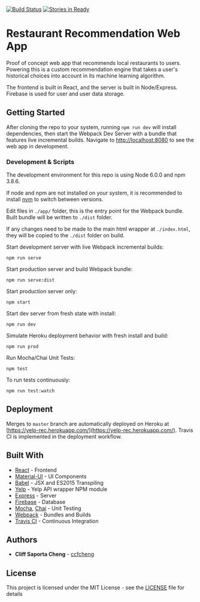 [![Build Status](https://travis-ci.org/ccfcheng/recommendation-app.svg?branch=develop)](https://travis-ci.org/ccfcheng/recommendation-app)
[![Stories in Ready](https://badge.waffle.io/ccfcheng/recommendation-app.png?label=ready&title=Ready)](https://waffle.io/ccfcheng/recommendation-app)
# Restaurant Recommendation Web App

Proof of concept web app that recommends local restaurants to users. Powering this is a custom recommendation engine that takes a user's historical choices into account in its machine learning algorithm.

The frontend is built in React, and the server is built in Node/Express. Firebase is used for user and user data storage.

## Getting Started

After cloning the repo to your system, running `npm run dev` will install dependencies, then start the Webpack Dev Server with a bundle that features live incremental builds. Navigate to [http://localhost:8080](http://localhost:8080) to see the web app in development.

### Development & Scripts

The development environment for this repo is using Node 6.0.0 and npm 3.8.6.

If node and npm are not installed on your system, it is recommended to install [nvm](https://github.com/creationix/nvm) to switch between versions.

Edit files in `./app/` folder, this is the entry point for the Webpack bundle. Built bundle will be written to `./dist` folder.

If any changes need to be made to the main html wrapper at `./index.html`, they will be copied to the `./dist` folder on build.

Start development server with live Webpack incremental builds:
```
npm run serve
```

Start production server and build Webpack bundle:
```
npm run serve:dist
```

Start production server only:
```
npm start
```

Start dev server from fresh state with install:
```
npm run dev
```

Simulate Heroku deployment behavior with fresh install and build:
```
npm run prod
```

Run Mocha/Chai Unit Tests:
```
npm test
```
To run tests continuously:
```
npm run test:watch
```

## Deployment

Merges to `master` branch are automatically deployed on Heroku at [https://yelp-rec.herokuapp.com/](https://yelp-rec.herokuapp.com/). Travis CI is implemented in the deployment workflow.

## Built With

* [React](https://facebook.github.io/react/) - Frontend
* [Material-UI](http://www.material-ui.com/#/) - UI Components
* [Babel](http://babeljs.io/) - JSX and ES2015 Transpiling
* [Yelp](https://www.npmjs.com/package/yelp) - Yelp API wrapper NPM module
* [Express](http://expressjs.com/) - Server
* [Firebase](https://www.firebase.com/) - Database
* [Mocha](https://mochajs.org/), [Chai](http://chaijs.com/) - Unit Testing
* [Webpack](https://webpack.github.io/) - Bundles and Builds
* [Travis CI](https://travis-ci.org) - Continuous Integration

## Authors

* **Cliff Saporta Cheng** - [ccfcheng](https://github.com/ccfcheng)

## License

This project is licensed under the MIT License - see the [LICENSE](LICENSE) file for details


